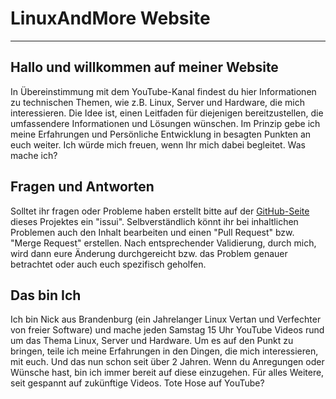 # LinuxAndMore Website
---

## Hallo und willkommen auf meiner Website

In Übereinstimmung mit dem YouTube-Kanal findest du hier Informationen zu technischen Themen, wie z.B. Linux, Server und Hardware, die mich interessieren. Die Idee ist, einen Leitfaden für diejenigen bereitzustellen, die umfassendere Informationen und Lösungen wünschen. Im Prinzip gebe ich meine Erfahrungen und Persönliche Entwicklung in besagten Punkten an euch weiter. Ich würde mich freuen, wenn Ihr mich dabei begleitet.
Was mache ich?

## Fragen und Antworten

Solltet ihr fragen oder Probleme haben erstellt bitte auf der [GitHub-Seite](https://github.com/linuxandmore/linuxandmore.github.io) dieses Projektes ein "issui". Selbverständlich könnt ihr bei inhaltlichen Problemen auch den Inhalt bearbeiten und einen "Pull Request" bzw. "Merge Request" erstellen. Nach entsprechender Validierung, durch mich, wird dann eure Änderung durchgereicht bzw. das Problem genauer betrachtet oder auch euch spezifisch geholfen. 

## Das bin Ich

Ich bin Nick aus Brandenburg (ein Jahrelanger Linux Vertan und Verfechter von freier Software) und mache jeden Samstag 15 Uhr YouTube Videos rund um das Thema Linux, Server und Hardware. Um es auf den Punkt zu bringen, teile ich meine Erfahrungen in den Dingen, die mich interessieren, mit euch. Und das nun schon seit über 2 Jahren. Wenn du Anregungen oder Wünsche hast, bin ich immer bereit auf diese einzugehen. Für alles Weitere, seit gespannt auf zukünftige Videos.
Tote Hose auf YouTube?
